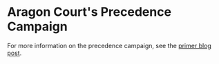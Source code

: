 # Aragon Court's Precedence Campaign

For more information on the precedence campaign, see the [primer blog post](https://blog.aragon.org/precedence-campaign-primer/).
